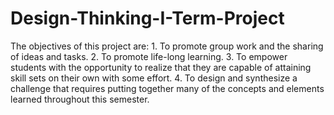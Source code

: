 # Design-Thinking-I-Term-Project
The objectives of this project are: 1. To promote group work and the sharing of ideas and tasks. 2. To promote life-long learning. 3. To empower students with the opportunity to realize that they are capable of attaining skill sets on their own with some effort. 4. To design and synthesize a challenge that requires putting together many of the concepts and elements learned throughout this semester.
